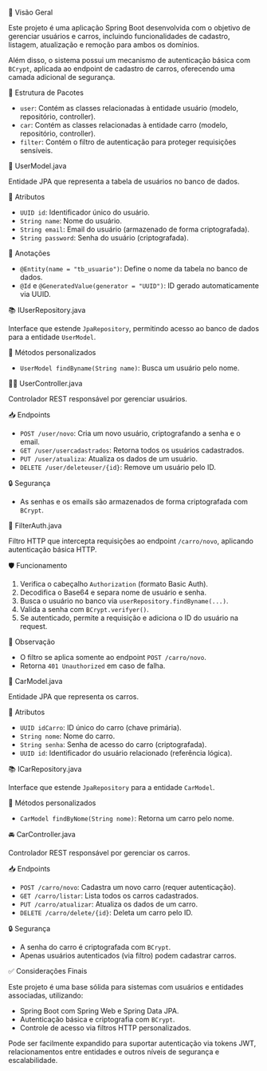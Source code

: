  🔰 Visão Geral

Este projeto é uma aplicação Spring Boot desenvolvida com o objetivo de gerenciar usuários e carros, incluindo funcionalidades de cadastro, listagem, atualização e remoção para ambos os domínios.

Além disso, o sistema possui um mecanismo de autenticação básica com `BCrypt`, aplicada ao endpoint de cadastro de carros, oferecendo uma camada adicional de segurança.


 📁 Estrutura de Pacotes

- `user`: Contém as classes relacionadas à entidade usuário (modelo, repositório, controller).
- `car`: Contém as classes relacionadas à entidade carro (modelo, repositório, controller).
- `filter`: Contém o filtro de autenticação para proteger requisições sensíveis.


 👤 UserModel.java

Entidade JPA que representa a tabela de usuários no banco de dados.

 🧩 Atributos
- `UUID id`: Identificador único do usuário.
- `String name`: Nome do usuário.
- `String email`: Email do usuário (armazenado de forma criptografada).
- `String password`: Senha do usuário (criptografada).

 🧪 Anotações
- `@Entity(name = "tb_usuario")`: Define o nome da tabela no banco de dados.
- `@Id` e `@GeneratedValue(generator = "UUID")`: ID gerado automaticamente via UUID.


 📚 IUserRepository.java

Interface que estende `JpaRepository`, permitindo acesso ao banco de dados para a entidade `UserModel`.

 🔎 Métodos personalizados
- `UserModel findByname(String name)`: Busca um usuário pelo nome.


 🧑‍💼 UserController.java

Controlador REST responsável por gerenciar usuários.

 📥 Endpoints
- `POST /user/novo`: Cria um novo usuário, criptografando a senha e o email.
- `GET /user/usercadastrados`: Retorna todos os usuários cadastrados.
- `PUT /user/atualiza`: Atualiza os dados de um usuário.
- `DELETE /user/deleteuser/{id}`: Remove um usuário pelo ID.

 🔒 Segurança
- As senhas e os emails são armazenados de forma criptografada com `BCrypt`.


 🔐 FilterAuth.java

Filtro HTTP que intercepta requisições ao endpoint `/carro/novo`, aplicando autenticação básica HTTP.

 🛡️ Funcionamento
1. Verifica o cabeçalho `Authorization` (formato Basic Auth).
2. Decodifica o Base64 e separa nome de usuário e senha.
3. Busca o usuário no banco via `userRepository.findByname(...)`.
4. Valida a senha com `BCrypt.verifyer()`.
5. Se autenticado, permite a requisição e adiciona o ID do usuário na request.

 📌 Observação
- O filtro se aplica somente ao endpoint `POST /carro/novo`.
- Retorna `401 Unauthorized` em caso de falha.


 🚗 CarModel.java

Entidade JPA que representa os carros.

 🧩 Atributos
- `UUID idCarro`: ID único do carro (chave primária).
- `String nome`: Nome do carro.
- `String senha`: Senha de acesso do carro (criptografada).
- `UUID id`: Identificador do usuário relacionado (referência lógica).


 📚 ICarRepository.java

Interface que estende `JpaRepository` para a entidade `CarModel`.

 🔎 Métodos personalizados
- `CarModel findByNome(String nome)`: Retorna um carro pelo nome.


 🚘 CarController.java

Controlador REST responsável por gerenciar os carros.

 📥 Endpoints
- `POST /carro/novo`: Cadastra um novo carro (requer autenticação).
- `GET /carro/listar`: Lista todos os carros cadastrados.
- `PUT /carro/atualizar`: Atualiza os dados de um carro.
- `DELETE /carro/delete/{id}`: Deleta um carro pelo ID.

 🔒 Segurança
- A senha do carro é criptografada com `BCrypt`.
- Apenas usuários autenticados (via filtro) podem cadastrar carros.


 ✅ Considerações Finais

Este projeto é uma base sólida para sistemas com usuários e entidades associadas, utilizando:
- Spring Boot com Spring Web e Spring Data JPA.
- Autenticação básica e criptografia com `BCrypt`.
- Controle de acesso via filtros HTTP personalizados.

Pode ser facilmente expandido para suportar autenticação via tokens JWT, relacionamentos entre entidades e outros níveis de segurança e escalabilidade.
